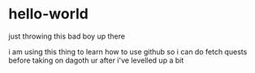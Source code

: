 # hello-world
just throwing this bad boy up there

i am using this thing to learn how to use github so i can do fetch quests before taking on dagoth ur after i've levelled up a bit
